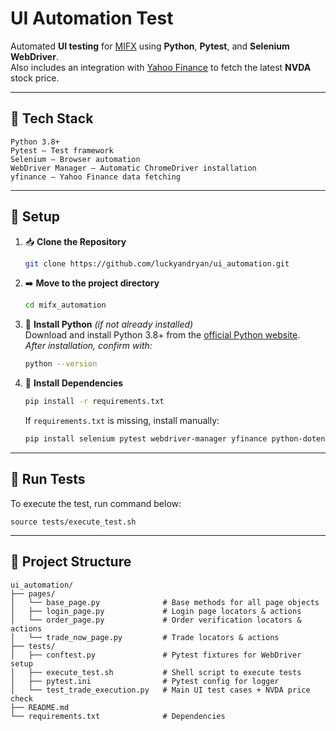 # UI Automation Test

Automated **UI testing** for [MIFX](https://mifx.com) using **Python**, **Pytest**, and **Selenium WebDriver**.  
Also includes an integration with [Yahoo Finance](https://finance.yahoo.com/quote/NVDA/?guccounter=1) to fetch the latest **NVDA** stock price.

---

## 🤖 Tech Stack
```
Python 3.8+
Pytest – Test framework
Selenium – Browser automation
WebDriver Manager – Automatic ChromeDriver installation
yfinance – Yahoo Finance data fetching
```

---

## 🔧 Setup

1. 📥 **Clone the Repository**  
    ```bash
    git clone https://github.com/luckyandryan/ui_automation.git
    ```

2. ➡️ **Move to the project directory**  
    ```bash
    cd mifx_automation
    ```

3. 🐍 **Install Python** *(if not already installed)*  
    Download and install Python 3.8+ from the [official Python website](https://www.python.org/downloads/).  
    *After installation, confirm with:*
    ```bash
    python --version
    ```

4. 🔧 **Install Dependencies**  
    ```bash
    pip install -r requirements.txt
    ```

    If `requirements.txt` is missing, install manually:
    ```bash
    pip install selenium pytest webdriver-manager yfinance python-dotenv
    ```
---


## 🚀 Run Tests

To execute the test, run command below:
```
source tests/execute_test.sh
```

---

## 📁 Project Structure
```
ui_automation/
├── pages/
│   └── base_page.py              # Base methods for all page objects
│   ├── login_page.py             # Login page locators & actions
│   └── order_page.py             # Order verification locators & actions
│   └── trade_now_page.py         # Trade locators & actions
├── tests/
│   ├── conftest.py               # Pytest fixtures for WebDriver setup
│   ├── execute_test.sh           # Shell script to execute tests
│   ├── pytest.ini                # Pytest config for logger
│   └── test_trade_execution.py   # Main UI test cases + NVDA price check
├── README.md
└── requirements.txt              # Dependencies

```
